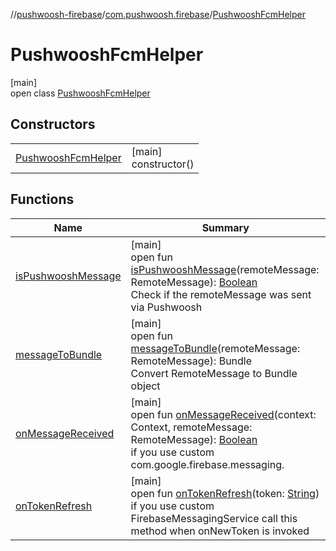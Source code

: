 //[pushwoosh-firebase](../../../index.md)/[com.pushwoosh.firebase](../index.md)/[PushwooshFcmHelper](index.md)

# PushwooshFcmHelper

[main]\
open class [PushwooshFcmHelper](index.md)

## Constructors

| | |
|---|---|
| [PushwooshFcmHelper](-pushwoosh-fcm-helper.md) | [main]<br>constructor() |

## Functions

| Name | Summary |
|---|---|
| [isPushwooshMessage](is-pushwoosh-message.md) | [main]<br>open fun [isPushwooshMessage](is-pushwoosh-message.md)(remoteMessage: RemoteMessage): [Boolean](https://kotlinlang.org/api/latest/jvm/stdlib/kotlin-stdlib/kotlin/-boolean/index.html)<br>Check if the remoteMessage was sent via Pushwoosh |
| [messageToBundle](message-to-bundle.md) | [main]<br>open fun [messageToBundle](message-to-bundle.md)(remoteMessage: RemoteMessage): Bundle<br>Convert RemoteMessage to Bundle object |
| [onMessageReceived](on-message-received.md) | [main]<br>open fun [onMessageReceived](on-message-received.md)(context: Context, remoteMessage: RemoteMessage): [Boolean](https://kotlinlang.org/api/latest/jvm/stdlib/kotlin-stdlib/kotlin/-boolean/index.html)<br>if you use custom com.google.firebase.messaging. |
| [onTokenRefresh](on-token-refresh.md) | [main]<br>open fun [onTokenRefresh](on-token-refresh.md)(token: [String](https://developer.android.com/reference/kotlin/java/lang/String.html))<br>if you use custom FirebaseMessagingService call this method when onNewToken is invoked |
